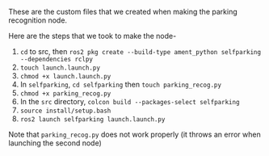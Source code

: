 These are the custom files that we created when making the parking recognition node.

Here are the steps that we took to make the node- 
1. `cd` to src, then `ros2 pkg create --build-type ament_python selfparking --dependencies rclpy`
2. `touch launch.launch.py`
3. `chmod +x launch.launch.py` 
4. In `selfparking`, `cd selfparking` then `touch parking_recog.py`
5. `chmod +x parking_recog.py`
6. In the `src` directory, `colcon build --packages-select selfparking`
7. `source install/setup.bash`
8. `ros2 launch selfparking launch.launch.py`

Note that `parking_recog.py` does not work properly (it throws an error when launching the second node)
